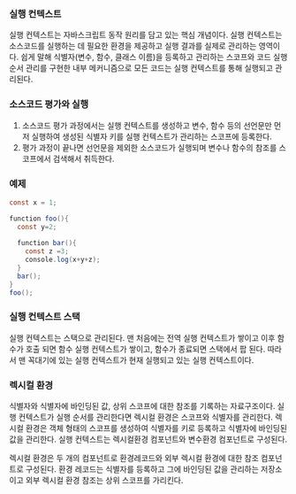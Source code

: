 ### 실행 컨텍스트
실행 컨텍스트는 자바스크립트 동작 원리를 담고 있는 핵심 개념이다. 실행 컨텍스트는 소스코드를 실행하는 데 필요한 환경을 제공하고 실행 결과를 실제로 관리하는 영역이다.
쉽게 말해 식별자(변수, 함수, 클래스 이름)을 등록하고 관리하는 스코프와 코드 실행 순서 관리를 구현한 내부 메커니즘으로 모든 코드는 실행 컨텍스트를 통해 실행되고 관리된다.

### 소스코드 평가와 실행
1. 소스코드 평가 과정에서는 실행 컨텍스트를 생성하고 변수, 함수 등의 선언문만 먼저 실행하여 생성된 식별자 키를 실행 컨텍스트가 관리하는 스코프에 등록한다.
2. 평가 과정이 끝나면 선언문을 제외한 소스코드가 실행되며 변수나 함수의 참조를 스코프에서 검색해서 취득한다.

### 예제
``` java
const x = 1;

function foo(){
  const y=2;
  
  function bar(){
    const z =3;
    console.log(x+y+z);
  }
  bar();
}
foo();
```

### 실행 컨텍스트 스택
실행 컨텍스트는 스택으로 관리된다. 맨 처음에는 전역 실행 컨텍스트가 쌓이고 이후 함수가 호출 되면 함수 실행 컨텍스트가 쌓이고, 함수가 종료되면 스택에서 팝 된다.
따라서 맨 꼭대기에 있는 실행 컨텍스트가 현재 실행되고 있는 실행 컨텍스트이다.

### 렉시컬 환경
식별자와 식별자에 바인딩된 값, 상위 스코프에 대한 참조를 기록하는 자료구조이다. 실행 컨텍스트가 실행 순서를 관리한다면 렉시컬 환경은 스코프와 식별자를 관리한다.
렉시컬 환경은 객체 형태의 스코프를 생성하여 식별자를 키로 등록하고 식별자에 바인딩된 값을 관리한다. 실행 컨텍스트는 렉시컬환경 컴포넌트와 변수환경 컴포넌트로 구성된다.<br>

렉시컬 환경은 두 개의 컴포넌트로 환경레코드와 외부 렉시컬 환경에 대한 참조 컴포넌트로 구성된다. 환경 레코드는 식별자를 등록하고 그에 바인딩된 값을 관리하는 저장소이고
외부 렉시컬 환경 참조는 상위 스코프를 가리킨다. 


